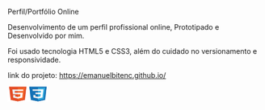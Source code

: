 
Perfil/Portfólio Online

Desenvolvimento de um perfil profissional online, Prototipado e Desenvolvido por mim.

Foi usado tecnologia HTML5 e CSS3, além do cuidado no versionamento e responsividade.

link do projeto: https://emanuelbitenc.github.io/

<img align="center" alt="Emanuel-HTML" height="30" width="40" src="https://raw.githubusercontent.com/devicons/devicon/master/icons/html5/html5-original.svg"><img align="center" alt="Emanuel-CSS" height="30" width="40" src="https://raw.githubusercontent.com/devicons/devicon/master/icons/css3/css3-original.svg">


